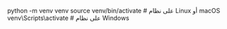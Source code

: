 python -m venv venv
source venv/bin/activate  # على نظام Linux أو macOS
venv\Scripts\activate      # على نظام Windows

